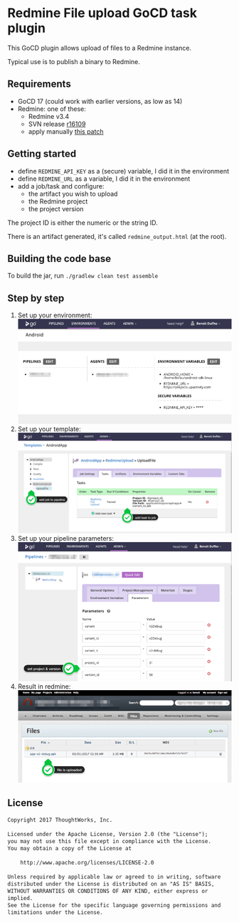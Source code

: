 # Redmine File upload GoCD task plugin

This GoCD plugin allows upload of files to a Redmine instance.

Typical use is to publish a binary to Redmine.

## Requirements

* GoCD 17 (could work with earlier versions, as low as 14)
* Redmine: one of these:
  * Redmine v3.4
  * SVN release [r16109](http://www.redmine.org/projects/redmine/repository/revisions/16109)
  * apply manually [this patch](http://www.redmine.org/projects/redmine/repository/revisions/16109/diff/)

## Getting started

* define `REDMINE_API_KEY` as a (secure) variable, I did it in the environment
* define `REDMINE_URL` as a variable, I did it in the environment
* add a job/task and configure:
  * the artifact you wish to upload
  * the Redmine project
  * the project version

The project ID is either the numeric or the string ID.

There is an artifact generated, it's called `redmine_output.html` (at the root).

## Building the code base

To build the jar, run `./gradlew clean test assemble`

## Step by step

1. Set up your environment:
  ![Environment: URL and API key](environment.png)
1. Set up your template:
  ![Template: add job/task](template.png)
1. Set up your pipeline parameters:
  ![Pipeline: parameters](pipeline.png)
1. Result in redmine:
  ![Redmine: result](redmine.png)

## License

```plain
Copyright 2017 ThoughtWorks, Inc.

Licensed under the Apache License, Version 2.0 (the "License");
you may not use this file except in compliance with the License.
You may obtain a copy of the License at

    http://www.apache.org/licenses/LICENSE-2.0

Unless required by applicable law or agreed to in writing, software
distributed under the License is distributed on an "AS IS" BASIS,
WITHOUT WARRANTIES OR CONDITIONS OF ANY KIND, either express or implied.
See the License for the specific language governing permissions and
limitations under the License.
```
